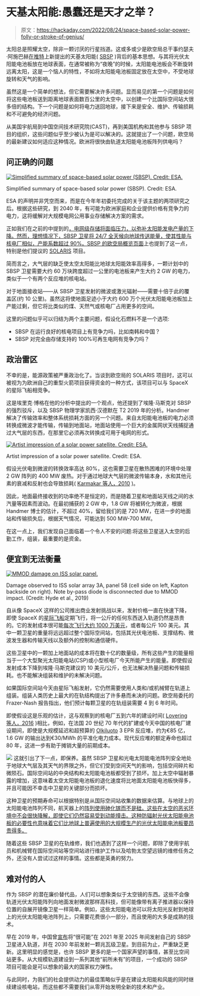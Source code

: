 # 天基太阳能:愚蠢还是天才之举？

> 原文：<https://hackaday.com/2022/08/24/space-based-solar-power-folly-or-stroke-of-genius/>

太阳总是照耀太空，除非一颗讨厌的行星挡道。这或多或少是欧空局总干事约瑟夫·阿施巴赫[在推特](https://twitter.com/AschbacherJosef/status/1559553716738527232)上新提出的天基太阳能( [SBSP](https://en.wikipedia.org/wiki/Space-based_solar_power) )背后的基本思想。与其将光伏太阳能电池板放在地球表面，在通常被称为“夜晚”的时候，太阳能电池板会不断旋转远离太阳，这是一个恼人的特性，不如将太阳能电池板固定放在太空中，不受地球旋转和天气的影响。

虽然这是一个简单的想法，但它需要解决许多问题。显而易见的第一个问题是如何将这些电池板送到距离地球表面数百公里的太空中，以创建一个比国际空间站大很多倍的结构。下一个问题是如何将电力送回地球，接下来是安全、维护、传输损耗和不可避免的经济问题。

从美国宇航局到中国空间技术研究院(CAST)，再到美国机构和其他参与 SBSP 项目的组织，这些问题似乎至少被认为是可以解决的。这就提出了一个问题，欧空局的最新建议如何适应这种情况。欧洲将很快由轨道太阳能电池板阵列供电吗？

## 问正确的问题

[![Simplified summary of space-based solar power (SBSP). Credit: ESA.](img/269a2b870bd39b23f556da3915e2ab15.png)](https://hackaday.com/wp-content/uploads/2022/08/space-based_solar_power_esa.jpg)

Simplified summary of space-based solar power (SBSP). Credit: ESA.

ESA 的声明并非凭空而来，而是在今年年初委托完成的关于该主题的两项研究之后。根据这些研究，到 2040 年，有可能为欧洲家庭和企业提供价格有竞争力的电力，这将缓解对大规模电网公用事业存储解决方案的需求。

正如我们在之前的中提到的[，电网级存储将面临压力，以弥补太阳能发电产量的下降。然而，理想情况下，SBSP 卫星将 24/7 全天候向地球传送能量，使其性能与核电厂相似，产能系数超过 90%。SBSP 的欧空局](https://hackaday.com/2022/04/06/grid-level-energy-storage-and-the-challenge-of-storing-energy-efficiently/)[概览页面](https://www.esa.int/Enabling_Support/Space_Engineering_Technology/SOLARIS/SBSP_overview)上也提到了这一点，特别是他们提议的 [SOLARIS](https://www.esa.int/Enabling_Support/Space_Engineering_Technology/SOLARIS/SOLARIS2) 项目。

简而言之，大气层的缺乏使太空太阳能比地球太阳能效率高得多，一颗计划中的 SBSP 卫星需要大约 60 万块跨度超过一公里的电池板来产生大约 2 GW 的电力，类似于一个有两个反应堆的核电站。

对于地面接收站——从 SBSP 卫星发射的微波或激光辐射——需要十倍于此的覆盖区(约 10 公里)。虽然这将使地面足迹小于大约 600 万个光伏太阳能电池板加上产能过剩，但它将比类似的煤、天然气或核电厂占用更多的空间。

这里的问题似乎可以归结为两个主要问题，假设化石燃料不是一个选项:

*   SBSP 在运行良好的核电项目上有竞争力吗，比如南韩和中国？
*   SBSP 对完全由存储支持的 100%可再生电网有竞争力吗？

## 政治雷区

不幸的是，能源政策被严重政治化了。当谈到欧空局的 SOLARIS 项目时，这可以被视为为欧洲自己的重型火箭项目获得资金的一种方式，该项目可以与 SpaceX 的星际飞船相竞争。

这是埃里克·博格在他的分析中提出的一个观点，他还提到了埃隆·马斯克对 SBSP 的强烈驳斥，以及 SBSP 物理学家凯西·汉德默在 T2 2019 年的分析。Handmer 解决了传输效率和整体系统损耗方面的另一个问题。来自太阳能电池板的电力必须转换成微波才能传输，传输到地面站，地面站使用一个巨大的金属网状天线捕捉通过大气层的东西，在那里它必须再次转换成可用于电网的形式。

[![Artist impression of a solar power satellite. Credit: ESA.](img/36735e822cf7da7898bc994aa338bd4a.png)](https://hackaday.com/wp-content/uploads/2022/08/Artist_s_impression_of_a_solar_power_satellite_pillars.jpg)

Artist impression of a solar power satellite. Credit: ESA.

假设光伏电到微波的转换效率高达 80%，这也需要卫星在散热困难的环境中处理 2 GW 阵列的 400 MW 废热。对于通过地球大气层的微波传输本身，水和其他元素的衰减和反射也会导致损耗( [Karmakar 等人，2010](https://www.researchgate.net/publication/267372257_Some_of_the_atmospheric_influences_on_microwave_propagation_through_atmosphere) )。

因此，地面最终接收到的功率绝不是恒定的，而是随着卫星和地面站天线之间的水汽量等因素而波动。在最初捕获的 2 GW 中，1.8 GW 将被转化为微波，根据 Handmer 博士的估计，不超过 40%，留给我们的是 720 MW，在进一步的地面站和传输损失后，根据天气情况，可能达到 500 MW-700 MW。

在这一点上，我们发现自己面临着一个令人不安的问题:将这些卫星送入太空的后勤工作，组装，最重要的是资金。

## 便宜到无法衡量

[![MMOD damage on ISS solar panel.](img/d38a132774cad1c1a128fc48c738c254.png)](https://hackaday.com/wp-content/uploads/2021/11/international_space_station_mmod_damage_solar_panel.jpg)

Damage observed to ISS solar array 3A, panel 58 (cell side on left, Kapton backside on right). Note by-pass
diode is disconnected due to MMOD impact. (Credit: Hyde et al., 2019)

自从像 SpaceX 这样的公司推出商业发射挑战以来，发射价格一直在快速下降，即使 SpaceX 的[星际飞船](https://en.wikipedia.org/wiki/SpaceX_Starship)定期飞行，将一公斤的任何东西送入轨道仍然是昂贵的。它的发射成本很可能[每次飞行大约 1000 万美元](https://www.science.org/content/article/spacex-now-dominates-rocket-flight-bringing-big-benefits-and-risks-nasa)，或者每公斤 100 美元。其中一颗卫星的重量将远远超过整个国际空间站，包括其光伏电池板、支撑结构、微波发生器和传输天线以及额外的控制和通信硬件。

这些卫星中的一颗加上地面站的成本将在数十亿的数量级，所有这些产生的能量相当于一个大型聚光太阳能电站(CSP)或小型核电厂今天所能产生的能量。即使假设发射成本下降到埃隆·马斯克建议的 10 美元/公斤，也无法解决热量问题和传输损耗。也不能解决组装和维护的未解决问题。

如果国际空间站今天由星际飞船发射，它仍然需要使用人类和/或机械臂在轨道上组装。组装人类历史上最大的在轨结构提出了许多悬而未决的问题。欧空局委托的 Frazer-Nash 报告指出，他们预计每颗卫星的在轨组装需要 4 到 6 年时间。

即使假设这是乐观的估计，这与观察到的核电厂五到六年的建设时间( [Lovering 等人，2016](https://www.sciencedirect.com/science/article/pii/S0301421516300106) )相比，例如，在法国 20 世纪 70 年代的扩建或今天中国的核电厂建设期间，即使是大规模延迟和超预算的 [Olkiluoto](https://en.wikipedia.org/wiki/Olkiluoto_Nuclear_Power_Plant) 3 EPR 反应堆，约为€85 亿，1.6 GW 的输出达到€30/MWh 的平准化电力成本。现代反应堆的额定寿命也超过 80 年，这进一步有助于摊销大量的前期成本。

[![](img/641a68ce0247c632bee90d3abef0db61.png)](https://hackaday.com/wp-content/uploads/2016/12/iss.png) 这就引出了下一点，即保养。虽然 SBSP 卫星和光电太阳能电池阵列安全地处于地球大气层及其天气的界限之外，但它们受到空间天气的影响，包括空间碎片和微陨石。国际空间站的中央结构和太阳能电池板都受到了损坏。加上太空中辐射暴露的增加，这意味着太空太阳能电池板的退化速度将比地面太阳能电池板快得多，并且可能因不幸击中卫星的关键部分而损坏。

这种卫星的预期寿命可以根据特别是从国际空间站收集的数据来估算。与地球上的太阳能电池阵列不同，航天器上的[阵列使用砷化镓而不是硅。这些在太空的恶劣环境中不会很快降解，即使它们仍然容易受到动能撞击。这种防辐射光伏太阳能电池板的必要性也意味着它们比地球上普遍使用的大规模生产的光伏太阳能电池板要昂贵得多。](https://en.wikipedia.org/wiki/Solar_panels_on_spacecraft)

随着这些 SBSP 卫星的在轨维修，我们也遇到了这样一个问题，即除了使用宇航员和机械臂在国际空间站等空间站进行维护工作以及哈勃太空望远镜的维修任务之外，还没有人尝试过这样的事情。这些都是英勇的努力。

## 难对付的人

作为 SBSP 的潜在廉价替代品，人们可以想象类似于太空镜的东西。这些不会像轨道光伏太阳能阵列向地面发射微波那样高科技，但可能像带有离子推进器以保持位置的自展开镜像卫星一样简单。例如，这些太阳能电池可以将太阳光反射到地球上的光伏太阳能电池阵列上，只需要花费很小一部分，而且使用的大多是成熟的技术。

早在 2019 年，中国曾[宣布](https://www.smh.com.au/world/asia/plans-for-first-chinese-solar-power-station-in-space-revealed-20190214-p50xtg.html)将“很可能”在 2021 年至 2025 年间发射自己的 SBSP 卫星进入轨道，并在 2030 年前发射一颗兆瓦级卫星。到目前为止，严重缺乏更新。这里明显的感觉是，也许 SBSP 更多的是一个国家声望的事情，甚至比空间站更多。从大规模轨道建设到一系列其他“前所未有”的项目，一个成功的 SBSP 项目可能会是可以想象的最大的国家权力弹性。

与此同时，为我们的社会提供动力的最佳策略似乎是在建设太阳能和风能的同时继续建设核电站，而这些都不需要我们从零开始发明全新的技术和产业。